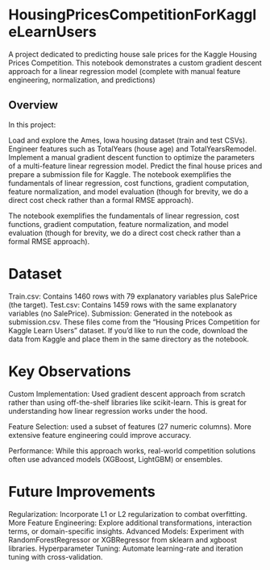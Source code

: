 # HousingPricesCompetitionForKaggleLearnUsers
A project dedicated to predicting house sale prices for the Kaggle Housing Prices Competition. This notebook demonstrates a custom gradient descent approach for a linear regression model (complete with manual feature engineering, normalization, and predictions)

## Overview
In this project:

Load and explore the Ames, Iowa housing dataset (train and test CSVs).
Engineer features such as TotalYears (house age) and TotalYearsRemodel.
Implement a manual gradient descent function to optimize the parameters of a multi-feature linear regression model.
Predict the final house prices and prepare a submission file for Kaggle.
The notebook exemplifies the fundamentals of linear regression, cost functions, gradient computation, feature normalization, and model evaluation (though for brevity, we do a direct cost check rather than a formal RMSE approach).

The notebook exemplifies the fundamentals of linear regression, cost functions, gradient computation, feature normalization, and model evaluation (though for brevity, we do a direct cost check rather than a formal RMSE approach).

# Dataset

Train.csv: Contains 1460 rows with 79 explanatory variables plus SalePrice (the target).
Test.csv: Contains 1459 rows with the same explanatory variables (no SalePrice).
Submission: Generated in the notebook as submission.csv.
These files come from the “Housing Prices Competition for Kaggle Learn Users” dataset. If you’d like to run the code, download the data from Kaggle and place them in the same directory as the notebook.

# Key Observations
Custom Implementation: Used gradient descent approach from scratch rather than using off-the-shelf libraries like scikit-learn. This is great for understanding how linear regression works under the hood.

Feature Selection: used a subset of features (27 numeric columns). More extensive feature engineering could improve accuracy.

Performance: While this approach works, real-world competition solutions often use advanced models (XGBoost, LightGBM) or ensembles.

# Future Improvements
Regularization: Incorporate L1 or L2 regularization to combat overfitting.
More Feature Engineering: Explore additional transformations, interaction terms, or domain-specific insights.
Advanced Models: Experiment with RandomForestRegressor or XGBRegressor from sklearn and xgboost libraries.
Hyperparameter Tuning: Automate learning-rate and iteration tuning with cross-validation.
